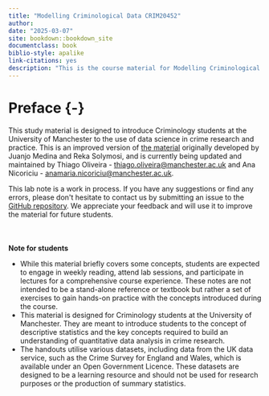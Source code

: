 ```yaml
--- 
title: "Modelling Criminological Data CRIM20452"
author: 
date: "2025-03-07"
site: bookdown::bookdown_site
documentclass: book
biblio-style: apalike
link-citations: yes
description: "This is the course material for Modelling Criminological Data CRIM20452."
---
```


# Preface {-}

This study material is designed to introduce Criminology students at the University of Manchester to the use of data science in crime research and practice. This is an improved version of [the material](https://jjmedinaariza.github.io/modelling_book/) originally developed by Juanjo Medina and Reka Solymosi, and is currently being updated and maintained by Thiago Oliveira - thiago.oliveira@manchester.ac.uk and Ana Nicoriciu - anamaria.nicoriciu@manchester.ac.uk.

This lab note is a work in process. If you have any suggestions or find any errors, please don't hesitate to contact us by submitting an issue to the [GitHub repository](https://github.com/uom-resquant/modelling_book). We appreciate your feedback and will use it to improve the material for future students.

<div style="margin-top: 50px;"></div>

**Note for students**<br>
* While this material briefly covers some concepts, students are expected to engage in weekly reading,  attend lab sessions, and participate in lectures for a comprehensive course experience. These notes are not intended to be a stand-alone reference or textbook but rather a set of exercises to gain hands-on practice with the concepts introduced during the course. <br>
* This material is designed for Criminology students at the University of Manchester. They are meant to introduce students to the concept of descriptive statistics and the key concepts required to build an understanding of quantitative data analysis in crime research. <br>
* The handouts utilise various datasets, including data from the UK data service, such as the Crime Survey for England and Wales, which is available under an Open Government Licence. These datasets are designed to be a learning resource and should not be used for research purposes or the production of summary statistics. 
